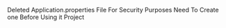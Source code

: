 Deleted Application.properties File For Security Purposes Need To Create one Before Using it Project
